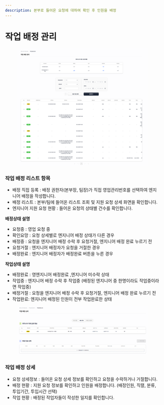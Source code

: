 ```yaml
---
description: 본부로 들어온 요청에 대하여 확인 후 인원을 배정
---
```


# 작업 배정 관리

<figure><img src="../.gitbook/assets/4 (2).png" alt=""><figcaption></figcaption></figure>

### **작업 배정 리스트 항목**&#xD;

* 배정 직접  등록 : 배정 권한자(본부장,  팀장)가 직접 영업관리번호를 선택하여 엔지니어 배정을 작성합니다.
* 배정 리스트 : 본부/팀에  들어온 리스트 조회 및 지원 요청 상세 화면을 확인합니다.
* 엔지니어 지원 요청 현황 : 들어온 요청의 상태별 건수를 확인합니다.



**배정상태 설명**

* 요청중 : 영업 요청 중
* 확인요망 : 요청 상세별로 엔지니어 배정 상태가 다른 경우
* 배정중 :  요청을 엔지니어 배정 수락 후 요청거절, 엔지니어 배정 완료 누르기 전
* 요청거절 :  엔지니어  배정자가 요청을 거절한 경우
* 배정완료 : 엔지니어  배정자가 배정완료 버튼을 누른 경우



**작업상태 설명**

* 배정완료 : 영엔지니어 배정완료 ,엔지니어 미수락 상태
* 작업중  : 엔지니어 배정 수락 후 작업중 (배정된 엔지니어 중 한명이라도 작업중이라면 작업중)
* 배정거절 :  요청을 엔지니어 배정 수락 후 요청거절, 엔지니어 배정 완료 누르기 전
* 작업완료:  엔지니어  배정된 인원이 전부 작업완료한 상태



<figure><img src="../.gitbook/assets/5 (2).png" alt=""><figcaption></figcaption></figure>

### **작업 배정 상세**

* 요청 상세정보  : 들어온 요청 상세 정보를 확인하고 요청을 수락하거나 거절합니다.
* 배정 현황 : 지원 요청 정보를 확인하고 인원을 배정합니다. (배정인원, 직렬, 분류, 투입기간, 투입시간 선택)
* 작업 현황 : 배정된 작업자들이 작성한 일지를 확인합니다.
